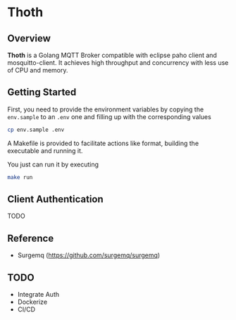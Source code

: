 # Thoth

## Overview

**Thoth** is a Golang MQTT Broker compatible with eclipse paho client and mosquitto-client. It achieves high throughput and concurrency with less use of CPU and memory.

## Getting Started

First, you need to provide the environment variables by copying the `env.sample` to an `.env` one and filling up with the corresponding values

```bash
cp env.sample .env
```

A Makefile is provided to facilitate actions like format, building the executable and running it.

You just can run it by executing

```bash
make run
```

## Client Authentication

TODO

## Reference

- Surgemq (https://github.com/surgemq/surgemq)

## TODO

- Integrate Auth
- Dockerize
- CI/CD
